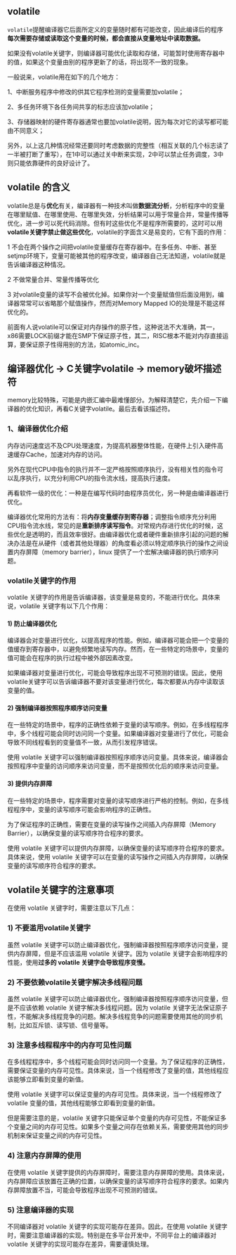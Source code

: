 ## volatile
`volatile`提醒编译器它后面所定义的变量随时都有可能改变，因此编译后的程序<b>每次需要存储或读取这个变量的时候，都会直接从变量地址中读取数据。</b>

如果没有volatile关键字，则编译器可能优化读取和存储，可能暂时使用寄存器中的值，如果这个变量由别的程序更新了的话，将出现不一致的现象。

一般说来，volatile用在如下的几个地方：

1、中断服务程序中修改的供其它程序检测的变量需要加volatile；

2、多任务环境下各任务间共享的标志应该加volatile；

3、存储器映射的硬件寄存器通常也要加volatile说明，因为每次对它的读写都可能由不同意义；

另外，以上这几种情况经常还要同时考虑数据的完整性（相互关联的几个标志读了一半被打断了重写），在1中可以通过关中断来实现，2中可以禁止任务调度，3中则只能依靠硬件的良好设计了。

## volatile 的含义
volatile总是与**优化**有关，编译器有一种技术叫做**数据流分析**，分析程序中的变量在哪里赋值、在哪里使用、在哪里失效，分析结果可以用于常量合并，常量传播等优化，进一步可以死代码消除。但有时这些优化不是程序所需要的，这时可以用**volatile关键字禁止做这些优化**，volatile的字面含义是易变的，它有下面的作用：

1 不会在两个操作之间把volatile变量缓存在寄存器中。在多任务、中断、甚至setjmp环境下，变量可能被其他的程序改变，编译器自己无法知道，volatile就是告诉编译器这种情况。

2 不做常量合并、常量传播等优化

3 对volatile变量的读写不会被优化掉。如果你对一个变量赋值但后面没用到，编译器常常可以省略那个赋值操作，然而对Memory Mapped IO的处理是不能这样优化的。

前面有人说volatile可以保证对内存操作的原子性，这种说法不大准确，其一，x86需要LOCK前缀才能在SMP下保证原子性，其二，RISC根本不能对内存直接运算，要保证原子性得用别的方法，如atomic_inc。

## 编译器优化 → C关键字volatile → memory破坏描述符
memory比较特殊，可能是内嵌汇编中最难懂部分。为解释清楚它，先介绍一下编译器的优化知识，再看C关键字volatile。最后去看该描述符。

### 1、编译器优化介绍

内存访问速度远不及CPU处理速度，为提高机器整体性能，在硬件上引入硬件高速缓存Cache，加速对内存的访问。

另外在现代CPU中指令的执行并不一定严格按照顺序执行，没有相关性的指令可以乱序执行，以充分利用CPU的指令流水线，提高执行速度。

再看软件一级的优化：一种是在编写代码时由程序员优化，另一种是由编译器进行优化。

编译器优化常用的方法有：将**内存变量缓存到寄存器**；调整指令顺序充分利用CPU指令流水线，常见的是**重新排序读写指令**。对常规内存进行优化的时候，这些优化是透明的，而且效率很好。由编译器优化或者硬件重新排序引起的问题的解决办法是在从硬件（或者其他处理器）的角度看必须以特定顺序执行的操作之间设置内存屏障（memory barrier），linux 提供了一个宏解决编译器的执行顺序问题。

### volatile关键字的作用
volatile 关键字的作用是告诉编译器，该变量是易变的，不能进行优化。具体来说，volatile 关键字有以下几个作用：
#### 1) 防止编译器优化
编译器会对变量进行优化，以提高程序的性能。例如，编译器可能会把一个变量的值缓存到寄存器中，以避免频繁地读写内存。然而，在一些特定的场景中，变量的值可能会在程序的执行过程中被外部因素改变。

如果编译器对变量进行优化，可能会导致程序出现不可预测的错误。因此，使用volatile关键字可以告诉编译器不要对该变量进行优化，每次都要从内存中读取该变量的值。
#### 2) 强制编译器按照程序顺序访问变量
在一些特定的场景中，程序的正确性依赖于变量的读写顺序。例如，在多线程程序中，多个线程可能会同时访问同一个变量。如果编译器对变量进行了优化，可能会导致不同线程看到的变量值不一致，从而引发程序错误。

使用 volatile 关键字可以强制编译器按照程序顺序访问变量。具体来说，编译器会按照程序中变量的访问顺序来访问变量，而不是按照优化后的顺序来访问变量。
#### 3) 提供内存屏障
在一些特定的场景中，程序需要对变量的读写顺序进行严格的控制。例如，在多线程程序中，变量的读写顺序可能会影响程序的正确性。

为了保证程序的正确性，需要在变量的读写操作之间插入内存屏障（Memory Barrier），以确保变量的读写顺序符合程序的要求。

使用 volatile 关键字可以提供内存屏障，以确保变量的读写顺序符合程序的要求。具体来说，使用 volatile 关键字可以在变量的读写操作之间插入内存屏障，以确保变量的读写顺序符合程序的要求。


## volatile关键字的注意事项
在使用 volatile 关键字时，需要注意以下几点：
### 1) 不要滥用volatile关键字
虽然 volatile 关键字可以防止编译器优化，强制编译器按照程序顺序访问变量，提供内存屏障，但是不应该滥用 volatile 关键字。因为 volatile 关键字会影响程序的性能，使用<b>过多的 volatile 关键字会导致程序变慢。</b>
### 2) 不要依赖volatile关键字解决多线程问题
虽然 volatile 关键字可以防止编译器优化，强制编译器按照程序顺序访问变量，但是不应该依赖 volatile 关键字解决多线程问题。因为 volatile 关键字无法保证原子性，不能解决多线程竞争的问题。解决多线程竞争的问题需要使用其他的同步机制，比如互斥锁、读写锁、信号量等。
### 3) 注意多线程程序中的内存可见性问题
在多线程程序中，多个线程可能会同时访问同一个变量。为了保证程序的正确性，需要保证变量的内存可见性。具体来说，当一个线程修改了变量的值，其他线程应该能够立即看到变量的新值。

使用 volatile 关键字可以保证变量的内存可见性。具体来说，当一个线程修改了 volatile 变量的值，其他线程能够立即看到变量的新值。

但是需要注意的是，volatile 关键字只能保证单个变量的内存可见性，不能保证多个变量之间的内存可见性。如果多个变量之间存在依赖关系，需要使用其他的同步机制来保证变量之间的内存可见性。
### 4) 注意内存屏障的使用
在使用 volatile 关键字提供的内存屏障时，需要注意内存屏障的使用。具体来说，内存屏障应该放置在正确的位置，以确保变量的读写顺序符合程序的要求。如果内存屏障放置不当，可能会导致程序出现不可预测的错误。
### 5) 注意编译器的实现
不同编译器对 volatile 关键字的实现可能存在差异。因此，在使用 volatile 关键字时，需要注意编译器的实现。特别是在多平台开发中，不同平台上的编译器对 volatile 关键字的实现可能存在差异，需要谨慎处理。